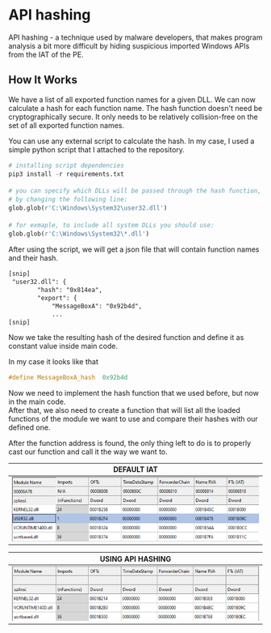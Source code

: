 # API hashing

API hashing - a technique used by malware developers, that makes program analysis a bit more difficult by hiding suspicious imported Windows APIs from the IAT of the PE.

## How It Works

We have a list of all exported function names for a given DLL. We can now calculate a hash for each function name. The hash function doesn't need be cryptographically secure. It only needs to be relatively collision-free on the set of all exported function names.

You can use any external script to calculate the hash. In my case, I used a simple python script that I attached to the repository.

```python
# installing script dependencies
pip3 install -r requirements.txt

# you can specify which DLLs will be passed through the hash function,
# by changing the following line:
glob.glob(r'C:\Windows\System32\user32.dll')

# for exmaple, to include all system DLLs you should use:
glob.glob(r'C:\Windows\System32\*.dll')
```

After using the script, we will get a json file that will contain function names and their hash.

```
[snip]
 "user32.dll": {
        "hash": "0x814ea",
        "export": {
            "MessageBoxA": "0x92b4d",
            ...
[snip]
```

Now we take the resulting hash of the desired function
and define it as constant value inside main code.

In my case it looks like that
```c++
#define MessageBoxA_hash  0x92b4d 
```
 Now we need to implement the hash function that we used before, but now in the main code.<br />
 After that, we also need to create a function that will list all the loaded functions of the module we want to use and compare their hashes with our defined one.

 After the function address is found, the only thing left to do is to properly cast our function and call it the way we want to.

 |  DEFAULT IAT                     |
 | -------------------------------- | 
 | ![default](assets/default.png)   |

 | USING API HASHING                |
 | -------------------------------- |
 | ![hashing](assets/hashing.png)   |
 
  
